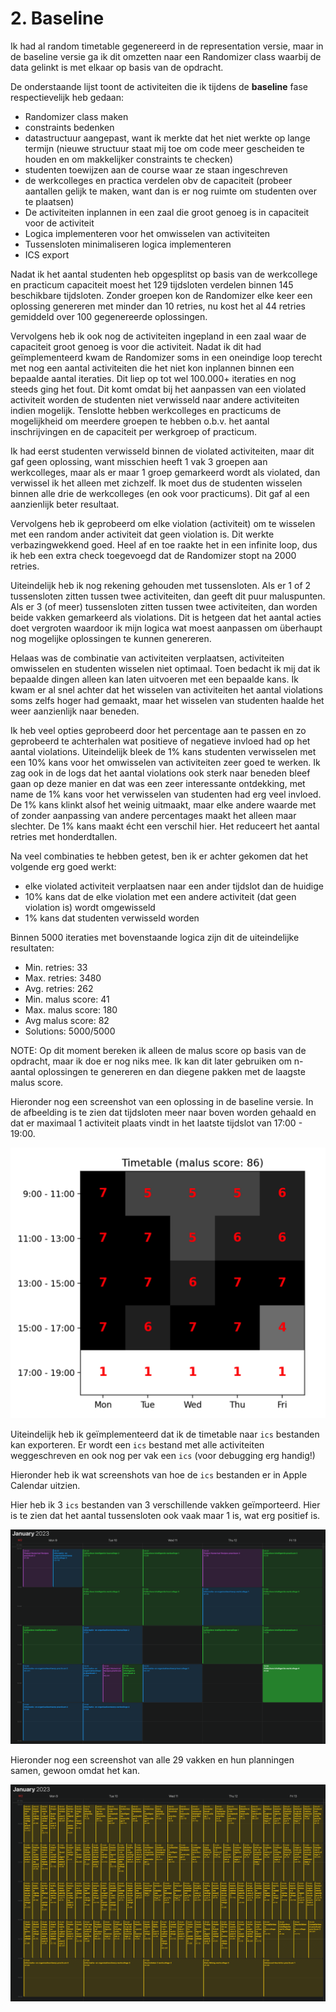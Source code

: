 # 2. Baseline
Ik had al random timetable gegenereerd in de representation versie, maar in de
baseline versie ga ik dit omzetten naar een Randomizer class waarbij de data
gelinkt is met elkaar op basis van de opdracht.

De onderstaande lijst toont de activiteiten die ik tijdens de **baseline** fase
respectievelijk heb gedaan:
- Randomizer class maken
- constraints bedenken
- datastructuur aangepast, want ik merkte dat het niet werkte op lange termijn
  (nieuwe structuur staat mij toe om code meer gescheiden te houden en om
  makkelijker constraints te checken)
- studenten toewijzen aan de course waar ze staan ingeschreven
- de werkcolleges en practica verdelen obv de capaciteit (probeer aantallen
  gelijk te maken, want dan is er nog ruimte om studenten over te plaatsen)
- De activiteiten inplannen in een zaal die groot genoeg is in capaciteit voor
  de activiteit
- Logica implementeren voor het omwisselen van activiteiten
- Tussensloten minimaliseren logica implementeren
- ICS export

Nadat ik het aantal studenten heb opgesplitst op basis van de werkcollege en
practicum capaciteit moest het 129 tijdsloten verdelen binnen 145 beschikbare
tijdsloten. Zonder groepen kon de Randomizer elke keer een oplossing genereren
met minder dan 10 retries, nu kost het al 44 retries gemiddeld over 100
gegenereerde oplossingen.

Vervolgens heb ik ook nog de activiteiten ingepland in een zaal waar de
capaciteit groot genoeg is voor die activiteit. Nadat ik dit had geïmplementeerd
kwam de Randomizer soms in een oneindige loop terecht met nog een aantal
activiteiten die het niet kon inplannen binnen een bepaalde aantal iteraties.
Dit liep op tot wel 100.000+ iteraties en nog steeds ging het fout. Dit komt
omdat bij het aanpassen van een violated activiteit worden de studenten niet
verwisseld naar andere activiteiten indien mogelijk. Tenslotte hebben
werkcolleges en practicums de mogelijkheid om meerdere groepen te hebben o.b.v.
het aantal inschrijvingen en de capaciteit per werkgroep of practicum.

Ik had eerst studenten verwisseld binnen de violated activiteiten, maar dit gaf
geen oplossing, want misschien heeft 1 vak 3 groepen aan werkcolleges, maar als
er maar 1 groep gemarkeerd wordt als violated, dan verwissel ik het alleen met
zichzelf. Ik moet dus de studenten wisselen binnen alle drie de werkcolleges (en
ook voor practicums). Dit gaf al een aanzienlijk beter resultaat.

Vervolgens heb ik geprobeerd om elke violation (activiteit) om te wisselen met
een random ander activiteit dat geen violation is. Dit werkte verbazingwekkend
goed. Heel af en toe raakte het in een infinite loop, dus ik heb een extra check
toegevoegd dat de Randomizer stopt na 2000 retries.

Uiteindelijk heb ik nog rekening gehouden met tussensloten. Als er 1 of 2
tussensloten zitten tussen twee activiteiten, dan geeft dit puur maluspunten.
Als er 3 (of meer) tussensloten zitten tussen twee activiteiten, dan worden
beide vakken gemarkeerd als violations. Dit is hetgeen dat het aantal acties
doet vergroten waardoor ik mijn logica wat moest aanpassen om überhaupt nog
mogelijke oplossingen te kunnen genereren.

Helaas was de combinatie van activiteiten verplaatsen, activiteiten omwisselen
en studenten wisselen niet optimaal. Toen bedacht ik mij dat ik bepaalde dingen
alleen kan laten uitvoeren met een bepaalde kans. Ik kwam er al snel achter dat
het wisselen van activiteiten het aantal violations soms zelfs hoger had
gemaakt, maar het wisselen van studenten haalde het weer aanzienlijk naar
beneden.

Ik heb veel opties geprobeerd door het percentage aan te passen en zo geprobeerd
te achterhalen wat positieve of negatieve invloed had op het aantal violations.
Uiteindelijk bleek de 1% kans studenten verwisselen met een 10% kans voor het
omwisselen van activiteiten zeer goed te werken. Ik zag ook in de logs dat het
aantal violations ook sterk naar beneden bleef gaan op deze manier en dat was
een zeer interessante ontdekking, met name de 1% kans voor het verwisselen van
studenten had erg veel invloed. De 1% kans klinkt alsof het weinig uitmaakt,
maar elke andere waarde met of zonder aanpassing van andere percentages maakt
het alleen maar slechter. De 1% kans maakt écht een verschil hier. Het reduceert
het aantal retries met honderdtallen.

Na veel combinaties te hebben getest, ben ik er achter gekomen dat het volgende
erg goed werkt:

- elke violated activiteit verplaatsen naar een ander tijdslot dan de huidige
- 10% kans dat de elke violation met een andere activiteit (dat geen violation
  is) wordt omgewisseld
- 1% kans dat studenten verwisseld worden

Binnen 5000 iteraties met bovenstaande logica zijn dit de uiteindelijke
resultaten:

- Min. retries: 33
- Max. retries: 3480
- Avg. retries: 262
- Min. malus score: 41
- Max. malus score: 180
- Avg malus score: 82
- Solutions: 5000/5000

NOTE: Op dit moment bereken ik alleen de malus score op basis van de opdracht,
maar ik doe er nog niks mee. Ik kan dit later gebruiken om n-aantal oplossingen
te genereren en dan diegene pakken met de laagste malus score.

Hieronder nog een screenshot van een oplossing in de baseline versie. In de
afbeelding is te zien dat tijdsloten meer naar boven worden gehaald en dat er
maximaal 1 activiteit plaats vindt in het laatste tijdslot van 17:00 - 19:00.

![heatmap](./heatmap.png)

Uiteindelijk heb ik geïmplementeerd dat ik de timetable naar `ics` bestanden kan
exporteren. Er wordt een `ics` bestand met alle activiteiten weggeschreven en
ook nog per vak een `ics` (voor debugging erg handig!)

Hieronder heb ik wat screenshots van hoe de `ics` bestanden er in Apple Calendar
uitzien.

Hier heb ik 3 `ics` bestanden van 3 verschillende vakken geïmporteerd. Hier is
te zien dat het aantal tussensloten ook vaak maar 1 is, wat erg positief is.

![ics partial](./ics-partial.png)

Hieronder nog een screenshot van alle 29 vakken en hun planningen samen, gewoon
omdat het kan.

![ics full](./ics-full.png)
